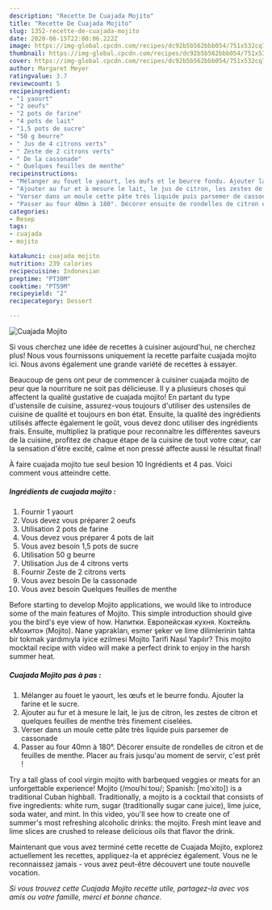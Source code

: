 ```yaml
---
description: "Recette De Cuajada Mojito"
title: "Recette De Cuajada Mojito"
slug: 1352-recette-de-cuajada-mojito
date: 2020-06-15T22:08:06.222Z
image: https://img-global.cpcdn.com/recipes/dc92b5b562bbb054/751x532cq70/cuajada-mojito-photo-principale-de-la-recette.jpg
thumbnail: https://img-global.cpcdn.com/recipes/dc92b5b562bbb054/751x532cq70/cuajada-mojito-photo-principale-de-la-recette.jpg
cover: https://img-global.cpcdn.com/recipes/dc92b5b562bbb054/751x532cq70/cuajada-mojito-photo-principale-de-la-recette.jpg
author: Margaret Meyer
ratingvalue: 3.7
reviewcount: 5
recipeingredient:
- "1 yaourt"
- "2 oeufs"
- "2 pots de farine"
- "4 pots de lait"
- "1,5 pots de sucre"
- "50 g beurre"
- " Jus de 4 citrons verts"
- " Zeste de 2 citrons verts"
- " De la cassonade"
- " Quelques feuilles de menthe"
recipeinstructions:
- "Mélanger au fouet le yaourt, les œufs et le beurre fondu. Ajouter la farine et le sucre."
- "Ajouter au fur et à mesure le lait, le jus de citron, les zestes de citron et quelques feuilles de menthe très finement ciselées."
- "Verser dans un moule cette pâte très liquide puis parsemer de cassonade"
- "Passer au four 40mn à 180°. Décorer ensuite de rondelles de citron et de feuilles de menthe. Placer au frais jusqu&#39;au moment de servir, c&#39;est prêt !"
categories:
- Resep
tags:
- cuajada
- mojito

katakunci: cuajada mojito 
nutrition: 239 calories
recipecuisine: Indonesian
preptime: "PT30M"
cooktime: "PT59M"
recipeyield: "2"
recipecategory: Dessert

---
```



![Cuajada Mojito](https://img-global.cpcdn.com/recipes/dc92b5b562bbb054/751x532cq70/cuajada-mojito-photo-principale-de-la-recette.jpg)

Si vous cherchez une idée de recettes à cuisiner aujourd'hui, ne cherchez plus! Nous vous fournissons uniquement la recette parfaite cuajada mojito ici. Nous avons également une grande variété de recettes à essayer.

Beaucoup de gens ont peur de commencer à cuisiner cuajada mojito de peur que la nourriture ne soit pas délicieuse. Il y a plusieurs choses qui affectent la qualité gustative de cuajada mojito! En partant du type d'ustensile de cuisine, assurez-vous toujours d'utiliser des ustensiles de cuisine de qualité et toujours en bon état. Ensuite, la qualité des ingrédients utilisés affecte également le goût, vous devez donc utiliser des ingrédients frais. Ensuite, multipliez la pratique pour reconnaître les différentes saveurs de la cuisine, profitez de chaque étape de la cuisine de tout votre cœur, car la sensation d'être excité, calme et non pressé affecte aussi le résultat final!

<!--inarticleads1-->

À faire cuajada mojito tue seul besion 10 Ingrédients et 4 pas. Voici comment vous atteindre cette.

##### Ingrédients de cuajada mojito :

1. Fournir 1 yaourt
1. Vous devez vous préparer 2 oeufs
1. Utilisation 2 pots de farine
1. Vous devez vous préparer 4 pots de lait
1. Vous avez besoin 1,5 pots de sucre
1. Utilisation 50 g beurre
1. Utilisation  Jus de 4 citrons verts
1. Fournir  Zeste de 2 citrons verts
1. Vous avez besoin  De la cassonade
1. Vous avez besoin  Quelques feuilles de menthe


Before starting to develop Mojito applications, we would like to introduce some of the main features of Mojito. This simple introduction should give you the bird&#39;s eye view of how. Напитки. Европейская кухня. Коктейль «Мохито» (Mojito). Nane yaprakları, esmer şeker ve lime dilimlerinin tahta bir tokmak yardımıyla iyice ezilmesi Mojito Tarifi Nasıl Yapılır? This mojito mocktail recipe with video will make a perfect drink to enjoy in the harsh summer heat. 

<!--inarticleads2-->

##### Cuajada Mojito pas à pas :

1. Mélanger au fouet le yaourt, les œufs et le beurre fondu. Ajouter la farine et le sucre.
1. Ajouter au fur et à mesure le lait, le jus de citron, les zestes de citron et quelques feuilles de menthe très finement ciselées.
1. Verser dans un moule cette pâte très liquide puis parsemer de cassonade
1. Passer au four 40mn à 180°. Décorer ensuite de rondelles de citron et de feuilles de menthe. Placer au frais jusqu&#39;au moment de servir, c&#39;est prêt !


Try a tall glass of cool virgin mojito with barbequed veggies or meats for an unforgettable experience! Mojito (/moʊˈhiːtoʊ/; Spanish: [moˈxito]) is a traditional Cuban highball. Traditionally, a mojito is a cocktail that consists of five ingredients: white rum, sugar (traditionally sugar cane juice), lime juice, soda water, and mint. In this video, you&#39;ll see how to create one of summer&#39;s most refreshing alcoholic drinks: the mojito. Fresh mint leave and lime slices are crushed to release delicious oils that flavor the drink. 

<!--inarticleads1-->

<p>
Maintenant que vous avez terminé cette recette de Cuajada Mojito, explorez actuellement les recettes, appliquez-la et appréciez également. Vous ne le reconnaissez jamais - vous avez peut-être découvert une toute nouvelle vocation.
</p>

<p>
<i>Si vous trouvez cette Cuajada Mojito recette utile, partagez-la avec vos amis ou votre famille, merci et bonne chance.</i>
</p>
